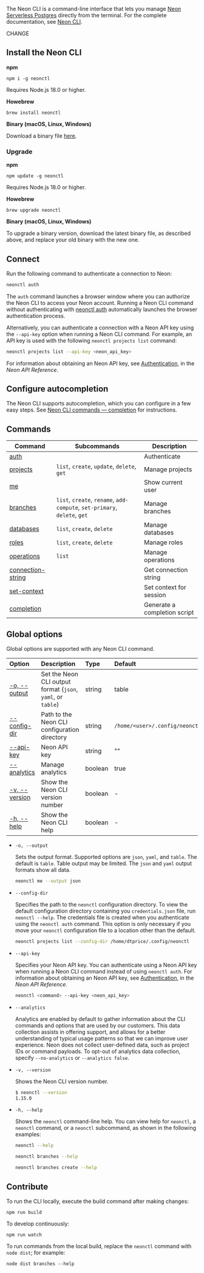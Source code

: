 The Neon CLI is a command-line interface that lets you manage [Neon Serverless Postgres](https://neon.tech/) directly from the terminal. For the complete documentation, see [Neon CLI](https://neon.tech/docs/reference/neon-cli).

CHANGE 
## Install the Neon CLI

**npm**

```shell
npm i -g neonctl
```

Requires Node.js 18.0 or higher.

**Howebrew**

```shell
brew install neonctl
```

**Binary (macOS, Linux, Windows)**

Download a binary file [here](https://github.com/neondatabase/neonctl/releases).

### Upgrade

**npm**

```shell
npm update -g neonctl
```

Requires Node.js 18.0 or higher.

**Howebrew**

```shell
brew upgrade neonctl
```

**Binary (macOS, Linux, Windows)**

To upgrade a binary version, download the latest binary file, as described above, and replace your old binary with the new one.

## Connect

Run the following command to authenticate a connection to Neon:

```bash
neonctl auth
```

The `auth` command launches a browser window where you can authorize the Neon CLI to access your Neon account. Running a Neon CLI command without authenticating with [neonctl auth](https://neon.tech/docs/reference/cli-auth) automatically launches the browser authentication process.

Alternatively, you can authenticate a connection with a Neon API key using the `--api-key` option when running a Neon CLI command. For example, an API key is used with the following `neonctl projects list` command:

```bash
neonctl projects list --api-key <neon_api_key>
```

For information about obtaining an Neon API key, see [Authentication](https://api-docs.neon.tech/reference/authentication), in the _Neon API Reference_.

## Configure autocompletion

The Neon CLI supports autocompletion, which you can configure in a few easy steps. See [Neon CLI commands — completion](https://neon.tech/docs/reference/cli-completion) for instructions.

## Commands

| Command                                                                | Subcommands                                                               | Description                  |
| ---------------------------------------------------------------------- | ------------------------------------------------------------------------- | ---------------------------- |
| [auth](https://neon.tech/docs/reference/cli-auth)                      |                                                                           | Authenticate                 |
| [projects](https://neon.tech/docs/reference/cli-projects)              | `list`, `create`, `update`, `delete`, `get`                               | Manage projects              |
| [me](../reference/cli-me)                                              |                                                                           | Show current user            |
| [branches](https://neon.tech/docs/reference/cli-branches)              | `list`, `create`, `rename`, `add-compute`, `set-primary`, `delete`, `get` | Manage branches              |
| [databases](https://neon.tech/docs/reference/cli-databases)            | `list`, `create`, `delete`                                                | Manage databases             |
| [roles](https://neon.tech/docs/reference/cli-roles)                    | `list`, `create`, `delete`                                                | Manage roles                 |
| [operations](https://neon.tech/reference/cli-operations)               | `list`                                                                    | Manage operations            |
| [connection-string](https://neon.tech/reference/cli-connection-string) |                                                                           | Get connection string        |
| [set-context](https://neon.tech/reference/cli-set-context)             |                                                                           | Set context for session      |
| [completion](https://neon.tech/reference/cli-completion)               |                                                                           | Generate a completion script |

## Global options

Global options are supported with any Neon CLI command.

| Option                      | Description                                                 | Type    | Default                        |
| :-------------------------- | :---------------------------------------------------------- | :------ | :----------------------------- |
| [-o, --output](#output)     | Set the Neon CLI output format (`json`, `yaml`, or `table`) | string  | table                          |
| [--config-dir](#config-dir) | Path to the Neon CLI configuration directory                | string  | `/home/<user>/.config/neonctl` |
| [--api-key](#api-key)       | Neon API key                                                | string  | ""                             |
| [--analytics](#analytics)   | Manage analytics                                            | boolean | true                           |
| [-v, --version](#version)   | Show the Neon CLI version number                            | boolean | -                              |
| [-h, --help](#help)         | Show the Neon CLI help                                      | boolean | -                              |

- <a id="output"></a>`-o, --output`

  Sets the output format. Supported options are `json`, `yaml`, and `table`. The default is `table`. Table output may be limited. The `json` and `yaml` output formats show all data.

  ```bash
  neonctl me --output json
  ```

- <a id="config-dir"></a>`--config-dir`

  Specifies the path to the `neonctl` configuration directory. To view the default configuration directory containing you `credentials.json` file, run `neonctl --help`. The credentials file is created when you authenticate using the `neonctl auth` command. This option is only necessary if you move your `neonctl` configuration file to a location other than the default.

  ```bash
  neonctl projects list --config-dir /home/dtprice/.config/neonctl
  ```

- <a id="api-key"></a>`--api-key`

  Specifies your Neon API key. You can authenticate using a Neon API key when running a Neon CLI command instead of using `neonctl auth`. For information about obtaining an Neon API key, see [Authentication](https://api-docs.neon.tech/reference/authentication), in the _Neon API Reference_.

  ```bash
  neonctl <command> --api-key <neon_api_key>
  ```

- <a id="analytics"></a>`--analytics`

  Analytics are enabled by default to gather information about the CLI commands and options that are used by our customers. This data collection assists in offering support, and allows for a better understanding of typical usage patterns so that we can improve user experience. Neon does not collect user-defined data, such as project IDs or command payloads. To opt-out of analytics data collection, specify `--no-analytics` or `--analytics false`.

- <a id="version"></a>`-v, --version`

  Shows the Neon CLI version number.

  ```bash
  $ neonctl --version
  1.15.0
  ```

- <a id="help"></a>`-h, --help`

  Shows the `neonctl` command-line help. You can view help for `neonctl`, a `neonctl` command, or a `neonctl` subcommand, as shown in the following examples:

  ```bash
  neonctl --help

  neonctl branches --help

  neonctl branches create --help
  ```

## Contribute

To run the CLI locally, execute the build command after making changes:

```shell
npm run build
```

To develop continuously:

```shell
npm run watch
```

To run commands from the local build, replace the `neonctl` command with `node dist`; for example:

```shell
node dist branches --help
```
